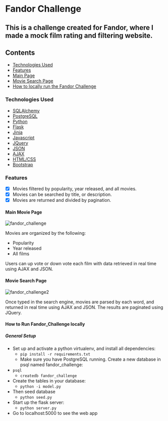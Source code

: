 # Fandor Challenge

## This is a challenge created for Fandor, where I made a mock film rating and filtering website.

## Contents
* [Technologies Used](#technologiesused)
* [Features](#feautures)
* [Main Page](#main)
* [Movie Search Page](#search)
* [How to locally run the Fandor Challenge](#run)

### <a name="technologiesused"></a>Technologies Used

* [SQLAlchemy](http://www.sqlalchemy.org/)
* [PostgreSQL](https://www.postgresql.org/)
* [Python](https://www.python.org/)
* [Flask](http://flask.pocoo.org/)
* [Jinja](http://jinja.pocoo.org/)
* [Javascript](https://www.javascript.com/)
* [JQuery](https://jquery.com/)
* [JSON](http://www.json.org/)
* [AJAX](http://api.jquery.com/jquery.ajax/)
* [HTML/CSS](http://www.w3schools.com/html/html_css.asp)
* [Bootstrap](http://getbootstrap.com/)

### <a name="features"></a>Features

- [x] Movies filtered by popularity, year released, and all movies.
- [x] Movies can be searched by title, or description.
- [x] Movies are returned and divided by pagination.

#### <a name="main"></a>Main Movie Page
![fandor_challenge](https://cloud.githubusercontent.com/assets/11432315/24968447/1bdc576e-1f62-11e7-91b7-50c9a3ba63c3.gif)


Movies are organized by the following:
- Popularity
- Year released
- All films

Users can up vote or down vote each film with data retrieved in real time using AJAX and JSON.


#### <a name="search"></a>Movie Search Page
![fandor_challenge2](https://cloud.githubusercontent.com/assets/11432315/24941183/692066ec-1efd-11e7-9a48-21b3e8c9d3fc.gif)

Once typed in the search engine, movies are parsed by each word, and returned in real time using AJAX and JSON. The results are paginated using JQuery. 


#### <a name="run"></a>How to Run Fandor_Challenge locally

##### General Setup
* Set up and activate a python virtualenv, and install all dependencies:
    * `pip install -r requirements.txt`
  * Make sure you have PostgreSQL running. Create a new database in psql named fandor_challenge:
* `psql`
  * `createdb fandor_challenge`
 * Create the tables in your database:
    * `python -i model.py`
 * Then seed database
   * `python seed.py`
 * Start up the flask server:
    * `python server.py`
 * Go to localhost:5000 to see the web app
